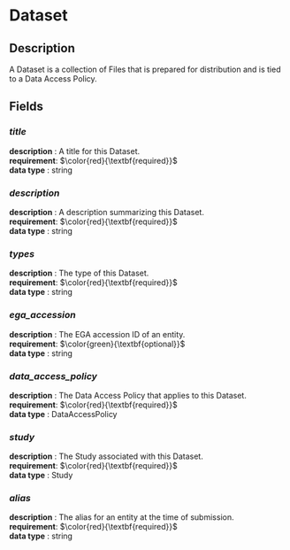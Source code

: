 # Dataset

## Description
A Dataset is a collection of Files that is prepared for distribution and is tied to a Data Access Policy.

## Fields
### ***title***
**description** : A title for this Dataset.<br>
**requirement**:  $\color{red}{\textbf{required}}$<br> 
**data type** : string <br>
### ***description***
**description** : A description summarizing this Dataset.<br>
**requirement**:  $\color{red}{\textbf{required}}$<br> 
**data type** : string <br>
### ***types***
**description** : The type of this Dataset.<br>
**requirement**:  $\color{red}{\textbf{required}}$<br> 
**data type** : string <br>
### ***ega_accession***
**description** : The EGA accession ID of an entity.<br>
**requirement**:  $\color{green}{\textbf{optional}}$<br>
**data type** : string <br>
### ***data_access_policy***
**description** : The Data Access Policy that applies to this Dataset.<br>
**requirement**:  $\color{red}{\textbf{required}}$<br> 
**data type** : DataAccessPolicy <br>
### ***study***
**description** : The Study associated with this Dataset.<br>
**requirement**:  $\color{red}{\textbf{required}}$<br> 
**data type** : Study <br>
### ***alias***
**description** : The alias for an entity at the time of submission.<br>
**requirement**:  $\color{red}{\textbf{required}}$<br> 
**data type** : string <br>
